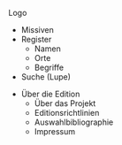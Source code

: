 <!-- Die zweite Ebene sollte als Dropdown in der Navigation realisiert werden -->

<!-- links -->
Logo
- Missiven
- Register 
  - Namen
  - Orte
  - Begriffe
- Suche (Lupe)

<!-- rechts-->
- Über die Edition
    - Über das Projekt
    - Editionsrichtlinien
    - Auswahlbibliographie 
    - Impressum
